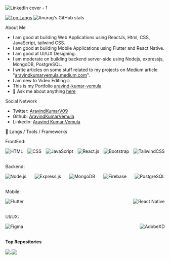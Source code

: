 ![LinkedIn cover - 1](https://user-images.githubusercontent.com/60876387/149259523-fd614459-7941-4941-aa28-6e28fdd0338f.png)

[![Top Langs](https://github-readme-stats.vercel.app/api/top-langs/?username=lmas3009&hide=jupyter+notebook&layout=compact)](https://github.com/anuraghazra/github-readme-stats)
![Anurag's GitHub stats](https://github-readme-stats.vercel.app/api?username=lmas3009&show_icons=true)


About Me
- I am good at building Web Applications using ReactJs, Html, CSS, JavaScript, tailwind CSS.
- I am good at building Mobile Applications using Flutter and React Native.
- I am good at UI/UX Designing.
- I am moderate on building backend server-side using Nodejs, expressjs, MongoDB, PostgreSQL.
- I write articles on some stuff related to my projects on Medium article "[aravindkumarvemula.medium.com](https://aravindkumarvemula.medium.com/)".
- I am new to Video Editing☺️.
- This is my Portfolio [aravind-kumar-vemula](http://lmas3009.github.io/)
- 💬 Ask me about anything [here](https://github.com/lmas3009/lmas3009/issues)



Social Network
- Twitter: [AravindKumarV09](https://twitter.com/AravindKumarV09)
- Github: [AravindKumarVemula](https://github.com/lmas3009)
- Linkedin: [Aravind Kumar Vemula](https://www.linkedin.com/in/aravind-kumar-vemula-53bb80194/)



🔧 Langs / Tools / Frameworks  

<!-- <code><img height="20" src="https://raw.githubusercontent.com/github/explore/5c058a388828bb5fde0bcafd4bc867b5bb3f26f3/topics/graphql/graphql.png"></code> -->
FrontEnd:
<div align='left' style="display: flex; justify-content: space-between;">
<img src='https://img.shields.io/badge/code-html-E34F26?logo=html5&logoWidth=30&labelColor=black&style=for-the-badge' alt='HTML'>
<img src='https://img.shields.io/badge/code-css-1572B6?logo=css3&logoWidth=30&labelColor=black&style=for-the-badge&logoColor=1572B6' alt='CSS'>
<img src='https://img.shields.io/badge/code-javascript-F7DF1E?logo=javascript&logoWidth=30&labelColor=black&style=for-the-badge' alt='JavaScript'>
<img src='https://img.shields.io/badge/code-react-blue?logoWidth=30&labelColor=black&style=for-the-badge&logo=react' alt='React.js'>
<img src='https://img.shields.io/badge/tools-bootstrap-563D7C?logo=bootstrap&logoWidth=30&labelColor=black&style=for-the-badge' alt='Bootstrap'>
<img src='https://img.shields.io/badge/code-tailwindcss-87ceeb?logo=tailwindcss&logoWidth=30&labelColor=black&style=for-the-badge' alt='TailwindCSS'>
</div>
<br/>

Backend:
<div align='left' style="display: flex; justify-content: space-between;">
<img src='https://img.shields.io/badge/code-node.js-339933?logo=node.js&logoWidth=30&labelColor=black&style=for-the-badge' alt='Node.js'>
<img src='https://img.shields.io/badge/code-express.js-808080?logo=express&logoWidth=30&labelColor=black&style=for-the-badge' alt='Express.js'>
<img src='https://img.shields.io/badge/code-MongoDB-339933?logo=MongoDB&logoWidth=30&labelColor=black&style=for-the-badge' alt='MongoDB'>
<img src='https://img.shields.io/badge/code-Firebase-FFFF00?logo=Firebase&logoWidth=30&labelColor=black&style=for-the-badge' alt='Firebase'>
<img src='https://img.shields.io/badge/code-PostgreSQL-0000FF?logo=PostgreSQL&logoWidth=30&labelColor=black&style=for-the-badge' alt='PostgreSQL'>
</div>

<br/>

Mobile:
<div align='left' style="display: flex; justify-content: space-between;">
<img src='https://img.shields.io/badge/code-flutter-87ceeb?logo=flutter&logoWidth=30&labelColor=black&style=for-the-badge' alt='Flutter'>
<img src='https://img.shields.io/badge/code-react%20native-blue?logo=react&logoWidth=30&labelColor=black&style=for-the-badge' alt='React Native'>
</div>
<br/>

UI/UX:
<div align='left' style="display: flex; justify-content: space-between;">
<img src='https://img.shields.io/badge/code-figma-red?logo=figma&logoWidth=30&labelColor=black&style=for-the-badge' alt='Figma'>
<img src='https://img.shields.io/badge/code-AdobeXD-pink?logo=AdobeXD&logoWidth=30&labelColor=black&style=for-the-badge' alt='AdobeXD'>
</div>
<br/>

**Top Repositories**

<a href="https://github.com/lmas3009/lmas3009">
  <img align="center" src="https://github-readme-stats.vercel.app/api/pin/?username=lmas3009&repo=lmas3009" />
</a>
<a href="https://github.com/lmas3009/lmas3009.github.io">
  <img align="center" src="https://github-readme-stats.vercel.app/api/pin/?username=lmas3009&repo=lmas3009.github.io" />
</a>
